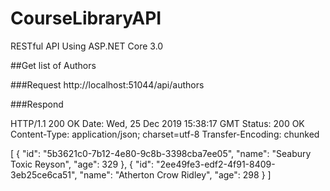 # CourseLibraryAPI
RESTful API Using ASP.NET Core 3.0

##Get list of Authors

###Request
  http://localhost:51044/api/authors

###Respond

HTTP/1.1 200 OK
Date: Wed, 25 Dec 2019 15:38:17 GMT
Status: 200 OK
Content-Type: application/json; charset=utf-8
Transfer-Encoding: chunked

[
    {
        "id": "5b3621c0-7b12-4e80-9c8b-3398cba7ee05",
        "name": "Seabury Toxic Reyson",
        "age": 329
    },
    {
        "id": "2ee49fe3-edf2-4f91-8409-3eb25ce6ca51",
        "name": "Atherton Crow Ridley",
        "age": 298
    }
]
